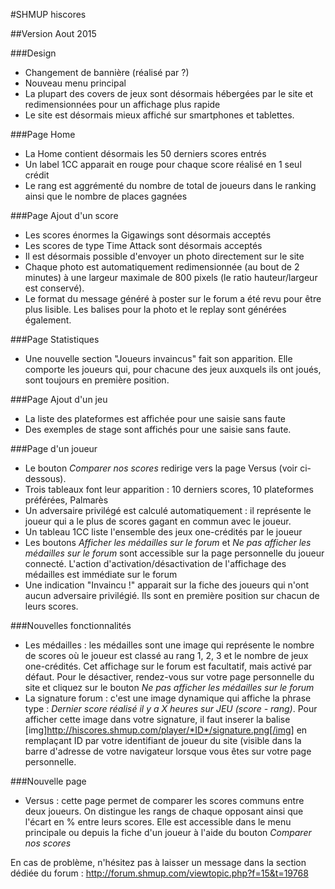 #SHMUP hiscores

##Version Aout 2015

###Design
* Changement de bannière (réalisé par ?)
* Nouveau menu principal
* La plupart des covers de jeux sont désormais hébergées par le site et redimensionnées pour un affichage plus rapide
* Le site est désormais mieux affiché sur smartphones et tablettes.

###Page Home
* La Home contient désormais les 50 derniers scores entrés
* Un label 1CC apparait en rouge pour chaque score réalisé en 1 seul crédit
* Le rang est aggrémenté du nombre de total de joueurs dans le ranking ainsi que le nombre de places gagnées

###Page Ajout d'un score
* Les scores énormes la Gigawings sont désormais acceptés
* Les scores de type Time Attack sont désormais acceptés
* Il est désormais possible d'envoyer un photo directement sur le site
* Chaque photo est automatiquement redimensionnée (au bout de 2 minutes) à une largeur maximale de 800 pixels (le ratio hauteur/largeur est conservé).
* Le format du message généré à poster sur le forum a été revu pour être plus lisible. Les balises pour la photo et le replay sont générées également.

###Page Statistiques
* Une nouvelle section "Joueurs invaincus" fait son apparition. Elle comporte les joueurs qui, pour chacune des jeux auxquels ils ont joués, sont toujours en première position. 

###Page Ajout d'un jeu
* La liste des plateformes est affichée pour une saisie sans faute
* Des exemples de stage sont affichés pour une saisie sans faute.

###Page d'un joueur
* Le bouton *Comparer nos scores* redirige vers la page Versus (voir ci-dessous).
* Trois tableaux font leur apparition : 10 derniers scores, 10 plateformes préférées, Palmarès
* Un adversaire privilégé est calculé automatiquement : il représente le joueur qui a le plus de scores gagant en commun avec le joueur.
* Un tableau 1CC liste l'ensemble des jeux one-crédités par le joueur
* Les boutons *Afficher les médailles sur le forum* et *Ne pas afficher les médailles sur le forum* sont accessible sur la page personnelle du joueur connecté. L'action d'activation/désactivation de l'affichage des médailles est immédiate sur le forum
* Une indication "Invaincu !" apparait sur la fiche des joueurs qui n'ont aucun adversaire privilégié. Ils sont en première position sur chacun de leurs scores.

###Nouvelles fonctionnalités
* Les médailles : les médailles sont une image qui représente le nombre de scores où le joueur est classé au rang 1, 2, 3 et le nombre de jeux one-crédités. Cet affichage sur le forum est facultatif, mais activé par défaut. Pour le désactiver, rendez-vous sur votre page personnelle du site et cliquez sur le bouton *Ne pas afficher les médailles sur le forum*
* La signature forum : c'est une image dynamique qui affiche la phrase type : *Dernier score réalisé il y a X heures sur JEU (score - rang)*. Pour afficher cette image dans votre signature, il faut inserer la balise [img]http://hiscores.shmup.com/player/*ID*/signature.png[/img] en remplaçant ID par votre identifiant de joueur du site (visible dans la barre d'adresse de votre navigateur lorsque vous êtes sur votre page personnelle. 

###Nouvelle page
* Versus : cette page permet de comparer les scores communs entre deux joueurs. On distingue les rangs de chaque opposant ainsi que l'écart en % entre leurs scores. Elle est accessible dans le menu principale ou depuis la fiche d'un joueur à l'aide du bouton *Comparer nos scores*

En cas de problème, n'hésitez pas à laisser un message dans la section dédiée du forum : http://forum.shmup.com/viewtopic.php?f=15&t=19768
